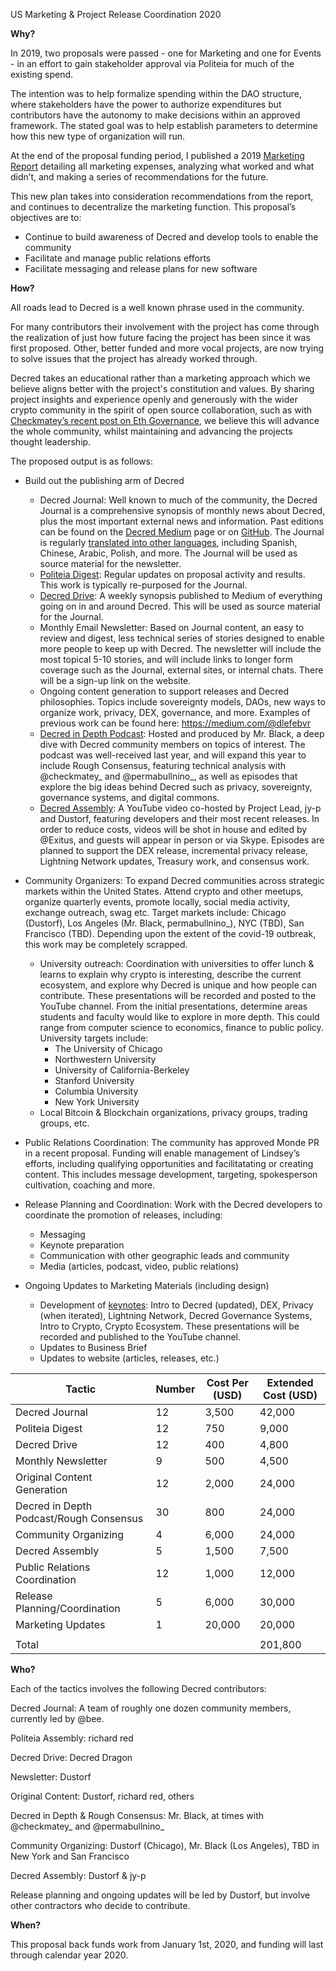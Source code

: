 US Marketing & Project Release Coordination 2020

**Why?**

In 2019, two proposals were passed - one for Marketing and one for Events - in an effort to gain stakeholder approval via Politeia for much of the existing spend. 

The intention was to help formalize spending within the DAO structure, where stakeholders have the power to authorize expenditures but contributors have the autonomy to make decisions within an approved framework. 
The stated goal was to help establish parameters to determine how this new type of organization will run. 

At the end of the proposal funding period, I published a 2019 [Marketing Report](https://blog.decred.org/2020/02/26/Decred-2019-Marketing-Report/) detailing all marketing expenses, analyzing what worked and what didn’t, and making a series of recommendations for the future.

This new plan takes into consideration recommendations from the report, and continues to decentralize the marketing function. This proposal’s objectives are to:
*  Continue to build awareness of Decred and develop tools to enable the community
* Facilitate and manage public relations efforts
* Facilitate messaging and release plans for new software


**How?**

All roads lead to Decred is a well known phrase used in the community.

For many contributors their involvement with the project has come through the realization of just how future facing the project has been since it was first proposed. Other, better funded and more vocal projects, are now trying to solve issues that the project has already worked through.

Decred takes an educational rather than a marketing approach which we believe aligns better with the project's constitution and values.
By sharing project insights and experience openly and generously with the wider crypto community in the spirit of open source collaboration, such as with [Checkmatey’s recent post on Eth Governance](https://medium.com/@_Checkmatey_/observing-ethereum-governance-during-the-progpow-debate-9bf1aec724ad), we believe this will advance the whole community, whilst maintaining and advancing the projects thought leadership. 

The proposed output is as follows:
*  Build out the publishing arm of Decred
    *  Decred Journal: Well known to much of the community, the Decred Journal is a comprehensive synopsis of monthly news about Decred, plus the most important external news and information. Past editions can be found on the [Decred Medium](https://medium.com/decred) page or on [GitHub](https://github.com/xaur/decred-news/releases). The Journal is regularly [translated into other languages](https://xaur.github.io/decred-news/), including Spanish, Chinese, Arabic, Polish, and more. The Journal will be used as source material for the newsletter.
    *  [Politeia Digest](https://medium.com/politeia-digest): Regular updates on proposal activity and results. This work is typically re-purposed for the Journal. 
    *  [Decred Drive](https://medium.com/@decreddrive): A weekly synopsis published to Medium of everything going on in and around Decred. This will be used as source material for the Journal.
    *  Monthly Email Newsletter: Based on Journal content, an easy to review and digest, less technical series of stories designed to enable more people to keep up with Decred. The newsletter will include the most topical 5-10 stories, and will include links to longer form coverage such as the Journal, external sites, or internal chats. There will be a sign-up link on the website.
    *  Ongoing content generation to support releases and Decred philosophies. Topics include sovereignty models, DAOs, new ways to organize work, privacy, DEX, governance, and more. Examples of previous work can be found here: https://medium.com/@dlefebvr
    *  [Decred in Depth Podcast](https://decredindepth.libsyn.com/): Hosted and produced by Mr. Black, a deep dive with Decred community members on topics of interest. The podcast was well-received last year, and will expand this year to include Rough Consensus, featuring technical analysis with @checkmatey_ and @permabullnino_, as well as episodes that explore the big ideas behind Decred such as privacy, sovereignty, governance systems, and digital commons.
    *  [Decred Assembly](https://www.youtube.com/playlist?list=PLaMrpvQ0yJ_z8ZtvgBqinmL74_0W7prv2): A YouTube video co-hosted by Project Lead, jy-p and Dustorf, featuring developers and their most recent releases. In order to reduce costs, videos will be shot in house and edited by @Exitus, and guests will appear in person or via Skype. Episodes are planned to support the DEX release, incremental privacy release, Lightning Network updates, Treasury work, and consensus work.
*  Community Organizers: To expand Decred communities across strategic markets within the United States. Attend crypto and other meetups, organize quarterly events, promote locally, social media activity, exchange outreach, swag etc. Target markets include: Chicago (Dustorf), Los Angeles (Mr. Black, permabullnino_), NYC (TBD), San Francisco (TBD). Depending upon the extent of the covid-19 outbreak, this work may be completely scrapped.
    *  University outreach: Coordination with universities to offer lunch & learns to explain why crypto is interesting, describe the current ecosystem, and explore why Decred is unique and how people can contribute. These presentations will be recorded and posted to the YouTube channel. From the initial presentations, determine areas students and faculty would like to explore in more depth. This could range from computer science to economics, finance to public policy. University targets include:
        *  The University of Chicago
        *  Northwestern University
        *  University of California-Berkeley
        *  Stanford University
        *  Columbia University
        *  New York University
    *  Local Bitcoin & Blockchain organizations, privacy groups, trading groups, etc. 

*  Public Relations Coordination: The community has approved Monde PR in a recent proposal. Funding will enable management of  Lindsey’s efforts, including qualifying  opportunities and facilitatating or creating content. This includes message development, targeting, spokesperson cultivation, coaching and more. 
*  Release Planning and Coordination: Work with the Decred developers to coordinate the promotion of releases, including:
    *  Messaging 
    *  Keynote preparation
    *  Communication with other geographic leads and community
    *  Media (articles, podcast, video, public relations)
*  Ongoing Updates to Marketing Materials (including design)
     *  Development of [keynotes](https://www.notion.so/Decred-Keynotes-5c3fdfb0a73841c0a394efe002003409): Intro to Decred (updated), DEX, Privacy (when iterated), Lightning Network, Decred Governance Systems, Intro to Crypto, Crypto Ecosystem. These presentations will be recorded and published to the YouTube channel.
    *  Updates to Business Brief
    *  Updates to website (articles, releases, etc.)

| Tactic | Number | Cost Per (USD) | Extended Cost (USD) |
|-----------------------------------------|--------|----------------|---------------------|
| Decred Journal | 12 |  3,500 | 42,000 |
| Politeia Digest | 12 | 750 | 9,000 |
| Decred Drive | 12 | 400 | 4,800 |
| Monthly Newsletter | 9 | 500 | 4,500 |
| Original Content Generation | 12 | 2,000 | 24,000 |
| Decred in Depth Podcast/Rough Consensus | 30 | 800 | 24,000 |
| Community Organizing | 4 | 6,000 | 24,000 |
| Decred Assembly | 5 | 1,500 |  7,500 |
| Public Relations Coordination | 12 | 1,000 | 12,000 |
| Release Planning/Coordination | 5 | 6,000 | 30,000 |
| Marketing Updates | 1 | 20,000 |  20,000 |
|  |  |  |  |
| Total |  |  | 201,800 |



**Who?**

Each of the tactics involves the following Decred contributors:

Decred Journal: A team of roughly one dozen community members, currently led by @bee.

Politeia Assembly: richard red

Decred Drive: Decred Dragon

Newsletter: Dustorf

Original Content: Dustorf, richard red, others

Decred in Depth & Rough Consensus: Mr. Black, at times with @checkmatey_ and @permabullnino_

Community Organizing: Dustorf (Chicago), Mr. Black (Los Angeles), TBD in New York and San Francisco

Decred Assembly: Dustorf & jy-p

Release planning and ongoing updates will be led by Dustorf, but involve other contractors who decide to contribute.


**When?**

This proposal back funds work from January 1st, 2020, and funding will last through calendar year 2020.